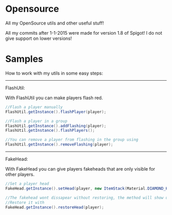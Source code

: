 Opensource
==========

All my OpenSource utils and other useful stuff!

All my commits after 1-1-2015 were made for version 1.8 of Spigot!
I do not give support on lower versions!

Samples
==========

How to work with my utils in some easy steps:
**********
FlashUtil:

With FlashUtil you can make players flash red.

```java
//Flash a player manually
FlashUtil.getInstance().flashPlayer(player);

//Flash a player in a group
FlashUtil.getInstance().addFlashing(player);
FlashUtil.getInstance().flashPlayers();

//You can remove a player from flashing in the group using
FlashUtil.getInstance().removeFlashing(player);
```

**********
FakeHead:

With FakeHead you can give players fakeheads that are only visible for other players.

```java
//Set a player head
FakeHead.getInstance().setHead(player, new ItemStack(Material.DIAMOND_HELMET)); // You can use all valid hat items.

//The fakehead wont dissapear without restoring, the method will show up the actual hat that the player is wearing again!
//Restore it with
FakeHead.getInstance().restoreHead(player);
```


